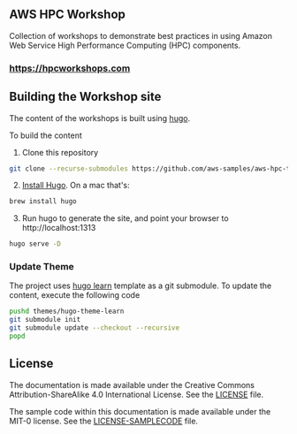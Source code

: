 ## AWS HPC Workshop


Collection of workshops to demonstrate best practices in using Amazon Web Service High Performance Computing (HPC) components.

### https://hpcworkshops.com

## Building the Workshop site

The content of the workshops is built using [hugo](https://gohugo.io/).

To build the content
1. Clone this repository

```bash
git clone --recurse-submodules https://github.com/aws-samples/aws-hpc-tutorials.git
```

2. [Install Hugo](https://gohugo.io/getting-started/installing/). On a mac that's:

```bash
brew install hugo
```

3. Run hugo to generate the site, and point your browser to http://localhost:1313
```bash
hugo serve -D
```

### Update Theme

The project uses [hugo learn](https://github.com/matcornic/hugo-theme-learn/) template as a git submodule. To update the content, execute the following code
```bash
pushd themes/hugo-theme-learn
git submodule init
git submodule update --checkout --recursive
popd
```

## License

The documentation is made available under the Creative Commons Attribution-ShareAlike 4.0 International License. See the [LICENSE](LICENSE) file.

The sample code within this documentation is made available under the MIT-0 license. See the [LICENSE-SAMPLECODE](LICENSE-SAMPLECODE) file.

